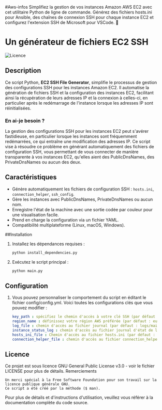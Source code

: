 #Aws-infos
Simplifiez la gestion de vos instances Amazon AWS EC2 avec cet utilitaire Python de ligne de commande. Générez des fichiers hosts.ini pour Ansible, des chaînes de connexion SSH pour chaque instance EC2 et configurez l'extension SSH de Microsoft pour VSCode. 🚀

# Un générateur de fichiers EC2 SSH

![Licence](https://img.shields.io/badge/license-GNU%20GPL%20v3-blue)

## Description

Ce script Python, **EC2 SSH File Generator**, simplifie le processus de gestion des configurations SSH pour les instances Amazon EC2. Il automatise la génération de fichiers SSH et la configuration des instances EC2, facilitant ainsi la récupération de leurs adresses IP et la connexion à celles-ci, en particulier après le redémarrage de l'instance lorsque les adresses IP sont réinitialisées.

### En ai-je besoin ?

La gestion des configurations SSH pour les instances EC2 peut s'avérer fastidieuse, en particulier lorsque les instances sont fréquemment redémarrées, ce qui entraîne une modification des adresses IP. Ce script vise à résoudre ce problème en générant automatiquement des fichiers de configuration SSH, vous permettant de vous connecter de manière transparente à vos instances EC2, qu'elles aient des PublicDnsNames, des PrivateDnsNames ou aucun des deux.

## Caractéristiques

- Génère automatiquement les fichiers de configuration SSH : `hosts.ini`, `connection_helper`, `ssh_config`.
- Gère les instances avec PublicDnsNames, PrivateDnsNames ou aucun nom.
- Enregistre l'état de la machine avec une sortie codée par couleur pour une visualisation facile.
- Prend en charge la configuration via un fichier YAML.
- Compatibilité multiplateforme (Linux, macOS, Windows).

##Installation

1. Installez les dépendances requises :

   ```bash
   python install_dependencies.py

2. Exécutez le script principal :
    ```bash
    python main.py

## Configuration

1. Vous pouvez personnaliser le comportement du script en éditant le fichier config/config.yml. Voici toutes les configurations clés que vous pouvez modifier :

    ```yaml
    key_path : spécifiez le chemin d'accès à votre clé SSH (par défaut : .ssh/aws.pem).
    region_name : définissez votre région AWS préférée (par défaut : eu-west-3).
    log_file : chemin d'accès au fichier journal (par défaut : logs/main_log.log).
    instance_status_log : chemin d'accès au fichier journal d'état de l'instance (par défaut : logs/instance_status.log).
    hosts_ini_file : Chemin d'accès au fichier hosts.ini (par défaut : files/hosts.ini).
    connection_helper_file : chemin d'accès au fichier connection_helper (par défaut : files/connection_helper).


## Licence

Ce projet est sous licence GNU General Public License v3.0 - voir le fichier LICENSE pour plus de détails.
Remerciements

    Un merci spécial à la Free Software Foundation pour son travail sur la licence publique générale GNU.
    Ce script a été créé par la méthode ($ man).

Pour plus de détails et d'instructions d'utilisation, veuillez vous référer à la documentation complète du code source.
